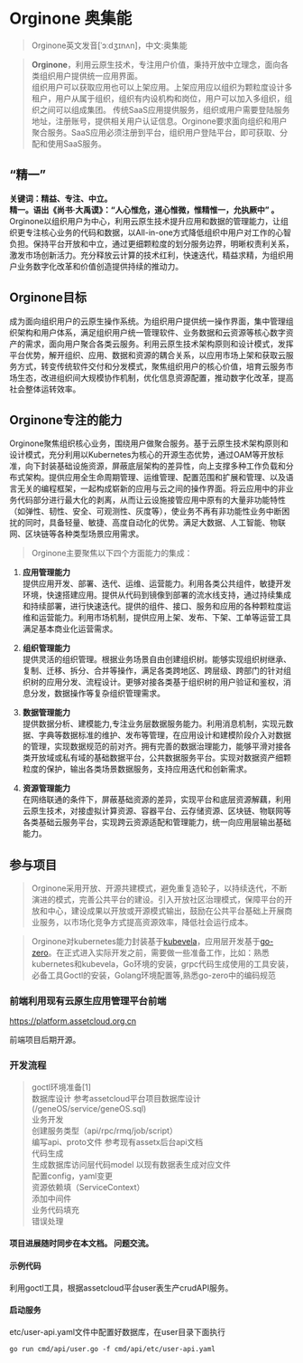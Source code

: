 # Orginone **奥集能**

> Orginone英文发音[ˈɔːdʒɪnʌn]，中文:奥集能

  
> **Orginone**，利用云原生技术，专注用户价值，秉持开放中立理念，面向各类组织用户提供统一应用界面。   
组织用户可以获取应用也可以上架应用。上架应用应以组织为颗粒度设计多租户，用户从属于组织，组织有内设机构和岗位，用户可以加入多组织，组织之间可以组成集团。 传统SaaS应用提供服务，组织或用户需要登陆服务地址，注册账号，提供相关用户认证信息。Orginone要求面向组织和用户聚合服务。SaaS应用必须注册到平台，组织用户登陆平台，即可获取、分配和使用SaaS服务。

## “精一”
**关键词：精益、专注、中立。**   
**精一。语出《尚书·大禹谟》：“人心惟危，道心惟微，惟精惟一，允执厥中” 。**   
Orginone以组织用户为中心，利用云原生技术提升应用和数据的管理能力，让组织更专注核心业务的代码和数据，以All-in-one方式降低组织中用户对工作的心智负担。保持平台开放和中立，通过更细颗粒度的划分服务边界，明晰权责利关系，激发市场创新活力。充分释放云计算的技术红利，快速迭代，精益求精，为组织用户业务数字化改革和价值创造提供持续的推动力。

## Orginone目标
成为面向组织用户的云原生操作系统。为组织用户提供统一操作界面，集中管理组织架构和用户体系，满足组织用户统一管理软件、业务数据和云资源等核心数字资产的需求，面向用户聚合各类云服务。利用云原生技术架构原则和设计模式，发挥平台优势，解开组织、应用、数据和资源的耦合关系，以应用市场上架和获取云服务方式，转变传统软件交付和分发模式，聚焦组织用户的核心价值，培育云服务市场生态，改进组织间大规模协作机制，优化信息资源配置，推动数字化改革，提高社会整体运转效率。


## Orginone专注的能力
Orginone聚焦组织核心业务，围绕用户做聚合服务。基于云原生技术架构原则和设计模式，充分利用以Kubernetes为核心的开源生态优势，通过OAM等开放标准，向下封装基础设施资源，屏蔽底层架构的差异性，向上支撑多种工作负载和分布式架构。提供应用全生命周期管理、运维管理、配置范围和扩展和管理、以及语言无关的编程框架，一起构成崭新的应用与云之间的操作界面。将云应用中的非业务代码部分进行最大化的剥离，从而让云设施接管应用中原有的大量非功能特性（如弹性、韧性、安全、可观测性、灰度等），使业务不再有非功能性业务中断困扰的同时，具备轻量、敏捷、高度自动化的优势。满足大数据、人工智能、物联网、区块链等各种类型场景应用需求。

>Orginone主要聚焦以下四个方面能力的集成：

1. **应用管理能力**    
提供应用开发、部署、迭代、运维、运营能力。利用各类公共组件，敏捷开发环境，快速搭建应用。提供从代码到镜像到部署的流水线支持，通过持续集成和持续部署，进行快速迭代。提供的组件、接口、服务和应用的各种颗粒度运维和运营能力。利用市场机制，提供应用上架、发布、下架、工单等运营工具满足基本商业化运营需求。

1. **组织管理能力**   
提供灵活的组织管理。根据业务场景自由创建组织树。能够实现组织树继承、复制、迁移、拆分、合并等操作，满足各类跨地区、跨层级、跨部门的针对组织树的应用分发、流程设计。更够对接各类基于组织树的用户验证和鉴权，消息分发，数据操作等复杂组织管理需求。

1. **数据管理能力**   
提供数据分析、建模能力,专注业务层数据服务能力。利用消息机制，实现元数据、字典等数据标准的维护、发布等管理，在应用设计和建模阶段介入对数据的管理，实现数据规范的前对齐。拥有完善的数据治理能力，能够平滑对接各类开放域或私有域的基础数据平台，公共数据服务平台。实现对数据资产细颗粒度的保护，输出各类场景数据服务，支持应用迭代和创新需求。

1. **资源管理能力**   
在网络联通的条件下，屏蔽基础资源的差异，实现平台和底层资源解藕，利用云原生技术，对接虚拟计算资源、容器平台、云存储资源、区块链、物联网等各类基础云服务平台，实现跨云资源适配和管理能力，统一向应用层输出基础能力。


## 参与项目
> Orginone采用开放、开源共建模式，避免重复造轮子，以持续迭代，不断演进的模式，完善公共平台的建设。引入开放社区治理模式，保障平台的开放和中心，建设成果以开放或开源模式输出，鼓励在公共平台基础上开展商业服务，以市场化竞争方式提高资源效率，降低社会运行成本。

> Orginone对kubernetes能力封装基于[kubevela](https://github.com/oam-dev/kubevela)，应用层开发基于[go-zero](https://github.com/tal-tech/go-zero)。在正式进入实际开发之前，需要做一些准备工作，比如：熟悉kubernetes和kubevela，Go环境的安装，grpc代码生成使用的工具安装， 必备工具Goctl的安装，Golang环境配置等,熟悉go-zero中的编码规范

### 前端利用现有云原生应用管理平台前端

https://platform.assetcloud.org.cn

前端项目后期开源。

### 开发流程

> goctl环境准备[1]    
> 数据库设计 参考assetcloud平台项目数据库设计 (/geneOS/service/geneOS.sql)   
> 业务开发   
> 创建服务类型（api/rpc/rmq/job/script）   
> 编写api、proto文件 参考现有assetx后台api文档   
> 代码生成   
> 生成数据库访问层代码model 以现有数据表生成对应文件   
> 配置config，yaml变更   
> 资源依赖填（ServiceContext）   
> 添加中间件   
> 业务代码填充   
> 错误处理   

#### 项目进展随时同步在本文档。 问题交流。   


#### 示例代码 

利用goctl工具，根据assetcloud平台user表生产crudAPI服务。

#### 启动服务   

etc/user-api.yaml文件中配置好数据库，在user目录下面执行
```
go run cmd/api/user.go -f cmd/api/etc/user-api.yaml
```